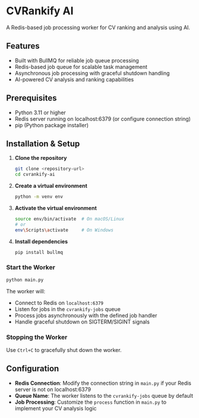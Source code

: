 # CVRankify AI

A Redis-based job processing worker for CV ranking and analysis using AI.

## Features

- Built with BullMQ for reliable job queue processing
- Redis-based job queue for scalable task management
- Asynchronous job processing with graceful shutdown handling
- AI-powered CV analysis and ranking capabilities

## Prerequisites

- Python 3.11 or higher
- Redis server running on localhost:6379 (or configure connection string)
- pip (Python package installer)

## Installation & Setup

1. **Clone the repository**
   ```bash
   git clone <repository-url>
   cd cvrankify-ai
   ```

2. **Create a virtual environment**
   ```bash
   python -m venv env
   ```

3. **Activate the virtual environment**
   ```bash
   source env/bin/activate  # On macOS/Linux
   # or
   env\Scripts\activate     # On Windows
   ```

4. **Install dependencies**
   ```bash
   pip install bullmq
   ```

### Start the Worker
```bash
python main.py
```

The worker will:
- Connect to Redis on `localhost:6379`
- Listen for jobs in the `cvrankify-jobs` queue
- Process jobs asynchronously with the defined job handler
- Handle graceful shutdown on SIGTERM/SIGINT signals

### Stopping the Worker
Use `Ctrl+C` to gracefully shut down the worker.

## Configuration

- **Redis Connection**: Modify the connection string in `main.py` if your Redis server is not on localhost:6379
- **Queue Name**: The worker listens to the `cvrankify-jobs` queue by default
- **Job Processing**: Customize the `process` function in `main.py` to implement your CV analysis logic